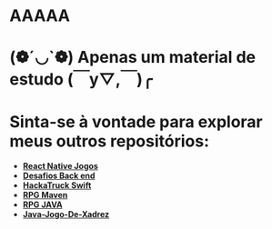 # AAAAA

# (❁´◡`❁) Apenas um material de estudo (￣y▽,￣)╭

# Sinta-se à vontade para explorar meus outros repositórios:

- **[React Native Jogos](https://github.com/Cry199/React-Native-Jogos)**
-  **[Desafios Back end](https://github.com/Cry199/Desafios-Back-end)**
- **[HackaTruck Swift](https://github.com/Cry199/HackaTruck-Swift)**
- **[RPG Maven](https://github.com/Gioh-Workplace/RPG)**
- **[RPG JAVA](https://github.com/Cry199/Jogo-RPG-JAVA)**
- **[Java-Jogo-De-Xadrez](https://github.com/Cry199/Java-Jogo-De-Xadrez)**
